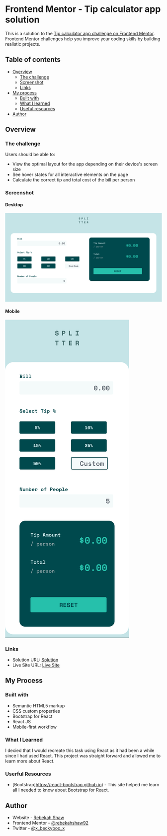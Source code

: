 # Frontend Mentor - Tip calculator app solution

This is a solution to the [Tip calculator app challenge on Frontend Mentor](https://www.frontendmentor.io/challenges/tip-calculator-app-ugJNGbJUX). Frontend Mentor challenges help you improve your coding skills by building realistic projects.

## Table of contents

- [Overview](#overview)
  - [The challenge](#the-challenge)
  - [Screenshot](#screenshot)
  - [Links](#links)
- [My process](#my-process)
  - [Built with](#built-with)
  - [What I learned](#what-i-learned)
  - [Useful resources](#useful-resources)
- [Author](#author)

## Overview

### The challenge

Users should be able to:

- View the optimal layout for the app depending on their device's screen size
- See hover states for all interactive elements on the page
- Calculate the correct tip and total cost of the bill per person

### Screenshot

#### Desktop

![Desktop](src/images/desktop.png)

#### Mobile

![Mobile](src/images/mobile.png)

### Links

- Solution URL: [Solution](https://github.com/rebekahshaw92/react-tip-calculator-app)
- Live Site URL: [Live Site](https://rebekahshaw92.github.io/react-tip-calculator-app/)

## My Process

### Built with 

- Semantic HTML5 markup
- CSS custom properties
- Bootstrap for React
- React JS
- Mobile-first workflow

### What I Learned 

I decied that I would recreate this task using React as it had been a while since I had used React. This project was straight forward and allowed me to learn more about React.

### Userful Resources 

- [Bootstrap]https://react-bootstrap.github.io) - This site helped me learn all I needed to know about Bootstrap for React.

## Author

- Website - [Rebekah Shaw](https://www.rebekahshaw.com)
- Frontend Mentor - [@rebekahshaw92](https://www.frontendmentor.io/profile/rebekahshaw92)
- Twitter - [@x_beckyboo_x](https://www.twitter.com/x_beckyboo_x)

